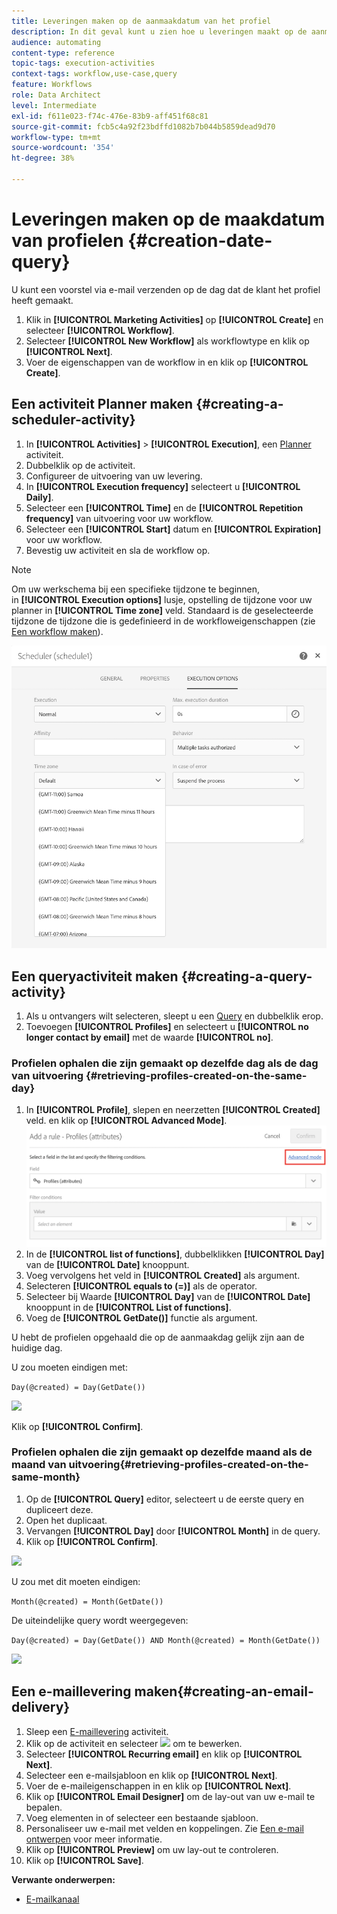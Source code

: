 ```yaml
---
title: Leveringen maken op de aanmaakdatum van het profiel
description: In dit geval kunt u zien hoe u leveringen maakt op de aanmaakdatum van het profiel.
audience: automating
content-type: reference
topic-tags: execution-activities
context-tags: workflow,use-case,query
feature: Workflows
role: Data Architect
level: Intermediate
exl-id: f611e023-f74c-476e-83b9-aff451f68c81
source-git-commit: fcb5c4a92f23bdffd1082b7b044b5859dead9d70
workflow-type: tm+mt
source-wordcount: '354'
ht-degree: 38%

---
```


# Leveringen maken op de maakdatum van profielen {#creation-date-query}

U kunt een voorstel via e-mail verzenden op de dag dat de klant het profiel heeft gemaakt.

1. Klik in **[!UICONTROL Marketing Activities]** op **[!UICONTROL Create]** en selecteer **[!UICONTROL Workflow]**.
1. Selecteer **[!UICONTROL New Workflow]** als workflowtype en klik op **[!UICONTROL Next]**.
1. Voer de eigenschappen van de workflow in en klik op **[!UICONTROL Create]**.

## Een activiteit Planner maken {#creating-a-scheduler-activity}

1. In **[!UICONTROL Activities]** > **[!UICONTROL Execution]**, een [Planner](../../automating/using/scheduler.md) activiteit.
1. Dubbelklik op de activiteit.
1. Configureer de uitvoering van uw levering.
1. In **[!UICONTROL Execution frequency]** selecteert u **[!UICONTROL Daily]**.
1. Selecteer een **[!UICONTROL Time]** en de **[!UICONTROL Repetition frequency]** van uitvoering voor uw workflow.
1. Selecteer een **[!UICONTROL Start]** datum en **[!UICONTROL Expiration]** voor uw workflow.
1. Bevestig uw activiteit en sla de workflow op.

>[!NOTE]
>
>Om uw werkschema bij een specifieke tijdzone te beginnen, in **[!UICONTROL Execution options]** lusje, opstelling de tijdzone voor uw planner in **[!UICONTROL Time zone]** veld. Standaard is de geselecteerde tijdzone de tijdzone die is gedefinieerd in de workfloweigenschappen (zie [Een workflow maken](../../automating/using/building-a-workflow.md)).

![](assets/time_zone.png)

## Een queryactiviteit maken {#creating-a-query-activity}

1. Als u ontvangers wilt selecteren, sleept u een [Query](../../automating/using/query.md) en dubbelklik erop.
1. Toevoegen **[!UICONTROL Profiles]** en selecteert u **[!UICONTROL no longer contact by email]** met de waarde **[!UICONTROL no]**.

### Profielen ophalen die zijn gemaakt op dezelfde dag als de dag van uitvoering {#retrieving-profiles-created-on-the-same-day}

1. In **[!UICONTROL Profile]**, slepen en neerzetten **[!UICONTROL Created]** veld. en klik op **[!UICONTROL Advanced Mode]**.
   ![](assets/advanced_mode.png)
1. In de **[!UICONTROL list of functions]**, dubbelklikken **[!UICONTROL Day]** van de **[!UICONTROL Date]** knooppunt.
1. Voeg vervolgens het veld in **[!UICONTROL Created]** als argument.
1. Selecteren **[!UICONTROL equals to (=)]** als de operator.
1. Selecteer bij Waarde **[!UICONTROL Day]** van de **[!UICONTROL Date]** knooppunt in de **[!UICONTROL List of functions]**.
1. Voeg de **[!UICONTROL GetDate()]** functie als argument.

U hebt de profielen opgehaald die op de aanmaakdag gelijk zijn aan de huidige dag.

U zou moeten eindigen met:

```Day(@created) = Day(GetDate())```

![](assets/day_creation_query.png)

Klik op **[!UICONTROL Confirm]**.

### Profielen ophalen die zijn gemaakt op dezelfde maand als de maand van uitvoering{#retrieving-profiles-created-on-the-same-month}

1. Op de **[!UICONTROL Query]** editor, selecteert u de eerste query en dupliceert deze.
1. Open het duplicaat.
1. Vervangen **[!UICONTROL Day]** door **[!UICONTROL Month]** in de query.
1. Klik op **[!UICONTROL Confirm]**.

![](assets/month_rule.png)

U zou met dit moeten eindigen:

``` Month(@created) = Month(GetDate()) ```

De uiteindelijke query wordt weergegeven:

```Day(@created) = Day(GetDate()) AND Month(@created) = Month(GetDate())```

![](assets/expression_editor_1.png)

## Een e-maillevering maken{#creating-an-email-delivery}

1. Sleep een [E-maillevering](../../automating/using/email-delivery.md) activiteit.
1. Klik op de activiteit en selecteer ![](assets/edit_darkgrey-24px.png) om te bewerken.
1. Selecteer **[!UICONTROL Recurring email]** en klik op **[!UICONTROL Next]**.
1. Selecteer een e-mailsjabloon en klik op **[!UICONTROL Next]**.
1. Voer de e-maileigenschappen in en klik op **[!UICONTROL Next]**.
1. Klik op **[!UICONTROL Email Designer]** om de lay-out van uw e-mail te bepalen.
1. Voeg elementen in of selecteer een bestaande sjabloon.
1. Personaliseer uw e-mail met velden en koppelingen.
Zie [Een e-mail ontwerpen](../../designing/using/designing-from-scratch.md#designing-an-email-content-from-scratch) voor meer informatie.
1. Klik op **[!UICONTROL Preview]** om uw lay-out te controleren.
1. Klik op **[!UICONTROL Save]**.

**Verwante onderwerpen:**

* [E-mailkanaal](../../channels/using/creating-an-email.md)
